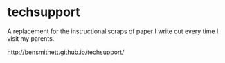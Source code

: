 techsupport
===========

A replacement for the instructional scraps of paper I write out every time I visit my parents.

http://bensmithett.github.io/techsupport/

